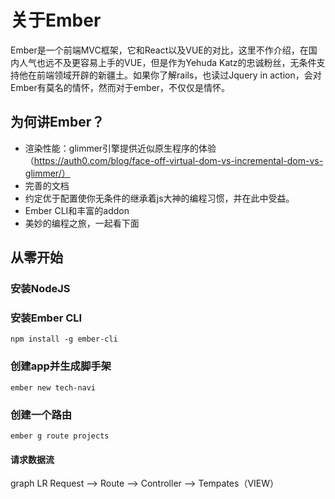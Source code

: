 # 关于Ember

Ember是一个前端MVC框架，它和React以及VUE的对比，这里不作介绍，在国内人气也远不及更容易上手的VUE，但是作为Yehuda Katz的忠诚粉丝，无条件支持他在前端领域开辟的新疆土。如果你了解rails，也读过Jquery in action，会对Ember有莫名的情怀，然而对于ember，不仅仅是情怀。

## 为何讲Ember？

* 渲染性能：glimmer引擎提供近似原生程序的体验（https://auth0.com/blog/face-off-virtual-dom-vs-incremental-dom-vs-glimmer/）
* 完善的文档
* 约定优于配置使你无条件的继承着js大神的编程习惯，并在此中受益。
* Ember CLI和丰富的addon
* 美妙的编程之旅，一起看下面

## 从零开始

### 安装NodeJS
### 安装Ember CLI
```
npm install -g ember-cli
```
### 创建app并生成脚手架
```
ember new tech-navi
```
### 创建一个路由
```
ember g route projects 
```
#### 请求数据流
graph LR
   Request --> Route  --> Controller --> Tempates（VIEW）
